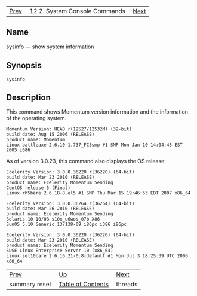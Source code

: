 |     |     |     |
| --- | --- | --- |
| [Prev](console_commands.summary_reset)  | 12.2. System Console Commands |  [Next](console_commands.threads.php) |

<a name="console_commands.sysinfo"></a>
## Name

sysinfo — show system information

## Synopsis

`sysinfo`

<a name="idp16492688"></a>
## Description

This command shows Momentum version information and the information of the operating system.

```
Momentum Version: HEAD r(12527/12532M) (32-bit)
build date: Aug 15 2006 (RELEASE)
product name: Momentum
Linux battleaxe 2.6.10-1.737_FC3smp #1 SMP Mon Jan 10 14:04:45 EST 2005 i686
```

As of version 3.0.23, this command also displays the OS release:

```
Ecelerity Version: 3.0.0.36220 r(36220) (64-bit)
build date: Mar 23 2010 (RELEASE)
product name: Ecelerity Momentum Sending
CentOS release 5 (Final)
Linux rh5bare 2.6.18-8.el5 #1 SMP Thu Mar 15 19:46:53 EDT 2007 x86_64
```

```
Ecelerity Version: 3.0.0.36264 r(36264) (64-bit)
build date: Mar 26 2010 (RELEASE)
product name: Ecelerity Momentum Sending
Solaris 10 10/08 s10x_u6wos_07b X86
SunOS 5.10 Generic_137138-09 i86pc i386 i86pc
```

```
Ecelerity Version: 3.0.0.36220 r(36220) (64-bit)
build date: Mar 23 2010 (RELEASE)
product name: Ecelerity Momentum Sending
SUSE Linux Enterprise Server 10 (x86_64)
Linux sel10bare 2.6.16.21-0.8-default #1 Mon Jul 3 18:25:39 UTC 2006 x86_64
```

|     |     |     |
| --- | --- | --- |
| [Prev](console_commands.summary_reset)  | [Up](console.commands.non-module.php) |  [Next](console_commands.threads.php) |
| summary reset  | [Table of Contents](index) |  threads |
